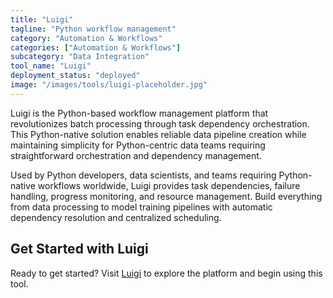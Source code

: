 ```yaml
---
title: "Luigi"
tagline: "Python workflow management"
category: "Automation & Workflows"
categories: ["Automation & Workflows"]
subcategory: "Data Integration"
tool_name: "Luigi"
deployment_status: "deployed"
image: "/images/tools/luigi-placeholder.jpg"
---
```

Luigi is the Python-based workflow management platform that revolutionizes batch processing through task dependency orchestration. This Python-native solution enables reliable data pipeline creation while maintaining simplicity for Python-centric data teams requiring straightforward orchestration and dependency management.

Used by Python developers, data scientists, and teams requiring Python-native workflows worldwide, Luigi provides task dependencies, failure handling, progress monitoring, and resource management. Build everything from data processing to model training pipelines with automatic dependency resolution and centralized scheduling.

## Get Started with Luigi

Ready to get started? Visit [Luigi](https://luigi.readthedocs.io) to explore the platform and begin using this tool.